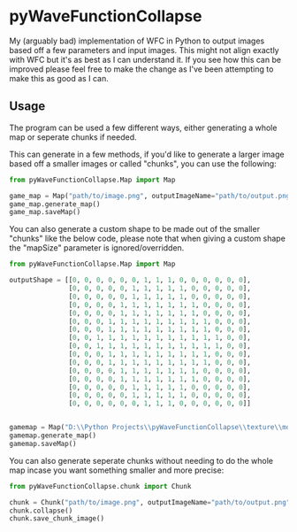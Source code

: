 # pyWaveFunctionCollapse
My (arguably bad) implementation of WFC in Python to output images based off a few parameters and input images.  This might not align exactly with WFC but it's as best as I can understand it.  If you see how this can be improved please feel free to make the change as I've been attempting to make this as good as I can.

## Usage
The program can be used a few different ways, either generating a whole map or seperate chunks if needed.

This can generate in a few methods, if you'd like to generate a larger image based off a smaller images or called "chunks", you can use the following:
```python
from pyWaveFunctionCollapse.Map import Map

game_map = Map("path/to/image.png", outputImageName="path/to/output.png", tileSize=(16, 16), chunkSize=(16, 16), mapSize=(256, 256))
game_map.generate_map()
game_map.saveMap()
```
You can also generate a custom shape to be made out of the smaller "chunks" like the below code, please note that when giving a custom shape the "mapSize" parameter is ignored/overridden.
```python
from pyWaveFunctionCollapse.Map import Map

outputShape = [[0, 0, 0, 0, 0, 0, 1, 1, 1, 0, 0, 0, 0, 0, 0],
               [0, 0, 0, 0, 0, 1, 1, 1, 1, 1, 0, 0, 0, 0, 0],
               [0, 0, 0, 0, 0, 1, 1, 1, 1, 1, 0, 0, 0, 0, 0],
               [0, 0, 0, 0, 1, 1, 1, 1, 1, 1, 1, 0, 0, 0, 0],
               [0, 0, 0, 0, 1, 1, 1, 1, 1, 1, 1, 0, 0, 0, 0],
               [0, 0, 0, 1, 1, 1, 1, 1, 1, 1, 1, 1, 0, 0, 0],
               [0, 0, 0, 1, 1, 1, 1, 1, 1, 1, 1, 1, 0, 0, 0],
               [0, 0, 1, 1, 1, 1, 1, 1, 1, 1, 1, 1, 1, 0, 0],
               [0, 0, 1, 1, 1, 1, 1, 1, 1, 1, 1, 1, 1, 0, 0],
               [0, 0, 0, 1, 1, 1, 1, 1, 1, 1, 1, 1, 0, 0, 0],
               [0, 0, 0, 1, 1, 1, 1, 1, 1, 1, 1, 1, 0, 0, 0],
               [0, 0, 0, 0, 1, 1, 1, 1, 1, 1, 1, 0, 0, 0, 0],
               [0, 0, 0, 0, 1, 1, 1, 1, 1, 1, 1, 0, 0, 0, 0],
               [0, 0, 0, 0, 0, 1, 1, 1, 1, 1, 0, 0, 0, 0, 0],
               [0, 0, 0, 0, 0, 1, 1, 1, 1, 1, 0, 0, 0, 0, 0],
               [0, 0, 0, 0, 0, 0, 1, 1, 1, 0, 0, 0, 0, 0, 0]]


gamemap = Map("D:\\Python Projects\\pyWaveFunctionCollapse\\texture\\mountTemplateStructure3.png", tileSize=(16, 16), chunkSize=(8, 8), outputShape=outputShape)
gamemap.generate_map()
gamemap.saveMap()
```

You can also generate seperate chunks without needing to do the whole map incase you want something smaller and more precise:
```python
from pyWaveFunctionCollapse.chunk import Chunk

chunk = Chunk("path/to/image.png", outputImageName="path/to/output.png", tileSize=(16, 16), chunkSize=(16, 16))
chunk.collapse()
chunk.save_chunk_image()
```